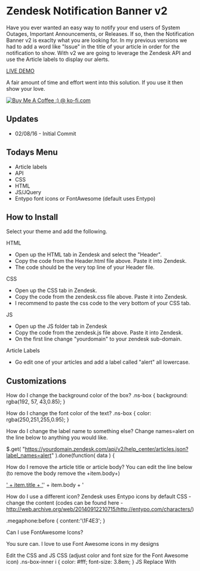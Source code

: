 Zendesk Notification Banner v2
==============================

Have you ever wanted an easy way to notify your end users of System Outages, Important Announcements, or Releases.  If so, then the Notification Banner v2 is exaclty what you are looking for.  In my previous versions we had to add a word like "Issue" in the title of your article in order for the notification to show.  With v2 we are going to leverage the Zendesk API and use the Article labels to display our alerts.


[LIVE DEMO](https://mw-notification.zendesk.com/hc/en-us)


A fair amount of time and effort went into this solution.  If you use it then show your love.

<a href='http://ko-fi.com?i=8d141fc13e992fb' target='_blank'><img style='border:0px' src='http://ko-fi.com/img/button-4.png' border='0' alt='Buy Me A Coffee :) @ ko-fi.com' /></a>

Updates
-------
* 02/08/16 - Initial Commit


Todays Menu
-----------
* Article labels
* API
* CSS
* HTML
* JS/JQuery
* Entypo font icons or FontAwesome (default uses Entypo)

How to Install
--------------

Select your theme and add the following.  

HTML
* Open up the HTML tab in Zendesk and select the "Header".
* Copy the code from the Header.html file above. Paste it into Zendesk.
* The code should be the very top line of your Header file.

CSS
* Open up the CSS tab in Zendesk.
* Copy the code from the zendesk.css file above.  Paste it into Zendesk.
* I recommend to paste the css code to the very bottom of your CSS tab.

JS
* Open up the JS folder tab in Zendesk
* Copy the code from the zendesk.js file above.  Paste it into Zendesk.
* On the first line change "yourdomain" to your zendesk sub-domain.

Article Labels
* Go edit one of your articles and add a label called "alert" all lowercase.

Customizations
--------------
How do I change the background color of the box?
.ns-box {
    background: rgba(192, 57, 43,0.85);
}

How do I change the font color of the text?
.ns-box {
    color: rgba(250,251,255,0.95);
}

How do I change the label name to something else?
Change names=alert on the line below to anything you would like.

$.get( "https://yourdomain.zendesk.com/api/v2/help_center/articles.json?label_names=alert" ).done(function( data ) {

How do I remove the article title or article body?
You can edit the line below (to remove the body remove the +item.body+)

<a href="'+ item.html_url + '">' + item.title + '</a>' + item.body + '</p>

How do I use a different icon?  Zendesk uses Entypo icons by default
CSS - change the content (codes can be found here - http://web.archive.org/web/20140912210715/http://entypo.com/characters/)

.megaphone:before { 
  content:'\1F4E3';
}

Can I use FontAwesome Icons?

You sure can.  I love to use Font Awesome icons in my designs

Edit the CSS and JS
CSS (adjust color and font size for the Font Awesome icon)
.ns-box-inner i {
    color: #fff;
    font-size: 3.8em;
}
JS 
Replace
<span class="megaphone"></span>
With
<i class="fa fa-bullhorn"></i>

